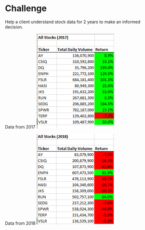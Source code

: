 # Challenge
Help a client understand stock data for 2 years to make an informed decision.

Data from 2017
![2017](https://github.com/jugvirpabla/stock_analysis_final/blob/master/2017.png)

Data from 2018
![2018](https://github.com/jugvirpabla/stock_analysis_final/blob/master/2018.png)
